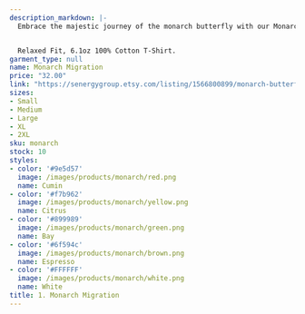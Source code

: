 ```yaml
---
description_markdown: |-
  Embrace the majestic journey of the monarch butterfly with our Monarch Migration t-shirt. This unique design showcases a vivid monarch butterfly set against an abstract painted background, capturing the essence of nature's mesmerizing dance. Not only is it a testament to nature's ever-changing beauty, but it's also a reminder of the delicate balance that sustains life. Made with premium 6.1oz 100% cotton, this t-shirt is not just a statement piece but also a comfortable wear.


  Relaxed Fit, 6.1oz 100% Cotton T-Shirt.
garment_type: null
name: Monarch Migration
price: "32.00"
link: "https://senergygroup.etsy.com/listing/1566800899/monarch-butterfly-art-nature-chic-cumin"
sizes:
- Small
- Medium
- Large
- XL
- 2XL
sku: monarch
stock: 10
styles:
- color: '#9e5d57'
  image: /images/products/monarch/red.png
  name: Cumin
- color: '#f7b962'
  image: /images/products/monarch/yellow.png
  name: Citrus
- color: '#899989'
  image: /images/products/monarch/green.png
  name: Bay
- color: '#6f594c'
  image: /images/products/monarch/brown.png
  name: Espresso
- color: '#FFFFFF'
  image: /images/products/monarch/white.png
  name: White
title: 1. Monarch Migration
---
```

